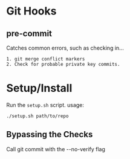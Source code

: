 Git Hooks
========

pre-commit
----------
Catches common errors, such as checking in...

	1. git merge conflict markers
	2. Check for probable private key commits. 

Setup/Install
============
Run the `setup.sh` script.
usage:
    
    ./setup.sh path/to/repo

Bypassing the Checks
--------------------
Call git commit with the --no-verify flag

